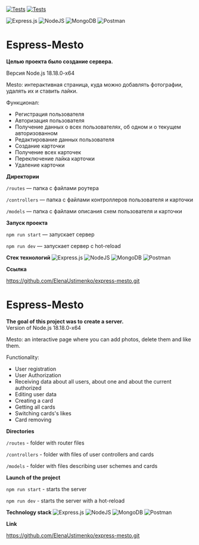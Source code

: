 [![Tests](../../actions/workflows/tests-13-sprint.yml/badge.svg)](../../actions/workflows/tests-13-sprint.yml) [![Tests](../../actions/workflows/tests-14-sprint.yml/badge.svg)](../../actions/workflows/tests-14-sprint.yml)


![Express.js](https://img.shields.io/badge/express.js-%23404d59.svg?style=for-the-badge&logo=express&logoColor=%2361DAFB) ![NodeJS](https://img.shields.io/badge/node.js-6DA55F?style=for-the-badge&logo=node.js&logoColor=white) ![MongoDB](https://img.shields.io/badge/MongoDB-%234ea94b.svg?style=for-the-badge&logo=mongodb&logoColor=white) ![Postman](https://img.shields.io/badge/Postman-FF6C37?style=for-the-badge&logo=postman&logoColor=white)


# **Espress-Mesto** 

**Целью проекта было создание cервера.** 

Версия Node.js 18.18.0-x64    

Mesto: интерактивная страница, куда можно добавлять фотографии, удалять их и ставить лайки.

Функционал:
* Регистрация пользователя
* Авторизация пользователя
* Получение данных о всех пользователях, об одном и о текущем авторизованном
* Редактирование данных пользователя
* Создание карточки
* Получение всех карточек
* Переключение лайка карточки
* Удаление карточки


**Директории**

`/routes` — папка с файлами роутера

`/controllers` — папка с файлами контроллеров пользователя и карточки

`/models` — папка с файлами описания схем пользователя и карточки


**Запуск проекта**

`npm run start` — запускает сервер

`npm run dev` — запускает сервер с hot-reload


**Стек технологий**
![Express.js](https://img.shields.io/badge/express.js-%23404d59.svg?style=for-the-badge&logo=express&logoColor=%2361DAFB) ![NodeJS](https://img.shields.io/badge/node.js-6DA55F?style=for-the-badge&logo=node.js&logoColor=white) ![MongoDB](https://img.shields.io/badge/MongoDB-%234ea94b.svg?style=for-the-badge&logo=mongodb&logoColor=white) ![Postman](https://img.shields.io/badge/Postman-FF6C37?style=for-the-badge&logo=postman&logoColor=white)


**Ссылка**

https://github.com/ElenaUstimenko/express-mesto.git



# **Espress-Mesto**   

**The goal of this project was to create a server.**  
Version of Node.js 18.18.0-x64

Mesto: an interactive page where you can add photos, delete them and like them.

Functionality:
* User registration
* User Authorization
* Receiving data about all users, about one and about the current authorized
* Editing user data
* Creating a card
* Getting all cards
* Switching cards's likes
* Card removing


**Directories**

`/routes` - folder with router files

`/controllers` - folder with files of user controllers and cards

`/models` - folder with files describing user schemes and cards


**Launch of the project**

`npm run start` - starts the server

`npm run dev` - starts the server with a hot-reload


**Technology stack**
![Express.js](https://img.shields.io/badge/express.js-%23404d59.svg?style=for-the-badge&logo=express&logoColor=%2361DAFB)
![NodeJS](https://img.shields.io/badge/node.js-6DA55F?style=for-the-badge&logo=node.js&logoColor=white)
![MongoDB](https://img.shields.io/badge/MongoDB-%234ea94b.svg?style=for-the-badge&logo=mongodb&logoColor=white)
![Postman](https://img.shields.io/badge/Postman-FF6C37?style=for-the-badge&logo=postman&logoColor=white)


**Link**

https://github.com/ElenaUstimenko/express-mesto.git
